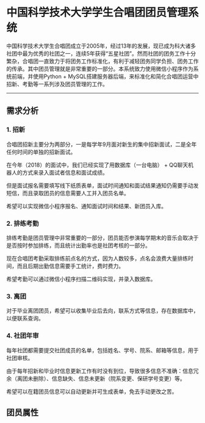 # 中国科学技术大学学生合唱团团员管理系统
中国科学技术大学生合唱团成立于2005年，经过13年的发展，现已成为科大诸多社团中最为优秀的社团之一，连续5年获得“五星社团”。然而社团的团务工作十分繁杂，合唱团一直致力于将团务工作标准化，有利于减轻团务同学负担、团务工作的传承。其中团员管理就是非常重要的一部分。本系统致力使用微信小程序作为系统前端，并使用Python + MySQL搭建服务器后端，来标准化和简化合唱团运营中招新、考勤等一系列涉及团员管理的工作。

---
## 需求分析
### 1. 招新

合唱团招新主要分为两部分，一是每学年9月面对新生的集中招新面试，二是全年任何时间的单独的招新面试。

在今年（2018）的面试中，我们已经实现了用数据库（一台电脑） + QQ聊天机器人的方式来录入面试者信息和面试成绩。

但是面试报名需要填写线下纸质表单，面试时间通知和面试结果通知仍需要手动发短信，而且录取团员的信息需要人工并入团员名单。

希望可以实现微信小程序报名、通知面试时间和结果、新团员入库。

### 2. 排练考勤

排练考勤是团员管理中非常重要的一部分，团员能否参演每学期末的音乐会取决于是否按时参加排练，而且统计出勤率也是社团考核的一部分。

现在合唱团考勤采取排练前点名的方式，因为人数较多，点名会浪费大量排练时间，而且后期出勤信息需要手工统计，费时费力。

希望考勤可以通过微信小程序扫描二维码实现，并录入数据库。

### 3. 离团

对于毕业离团团员，希望可以收集毕业后去向，联系方式等信息，存在数据库中，以便联系查询。

### 4. 社团年审

每年社团都需要提交社团成员的名单，包括姓名、学号、院系、邮箱等信息，用于社团审核。

由于每年招新和毕业时信息更新工作有时没有到位，导致很多信息不准确：信息冗余（离团未删除）、信息缺失、信息未更新（院系变更、保研学号变更）等。

希望可以在籍团员信息可以自动更新并可生成表单，免去手动更改之苦。

## 团员属性




